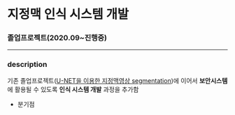 # 지정맥 인식 시스템 개발

### 졸업프로젝트(2020.09~진행중)
--------
### description
기존 졸업프로젝트([U-NET을 이용한 지정맥영상 segmentation](https://github.com/sohyeon98720/deepLearning_UNET))에 이어서 **보안시스템**에 활용될 수 있도록 **인식 시스템 개발** 과정을 추가함

  - 분기점
